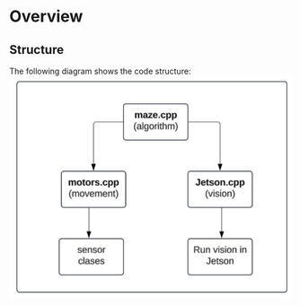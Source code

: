 # Overview


## Structure

The following diagram shows the code structure:
![Architecture](/docs/assets/maze/Architecture.png)
